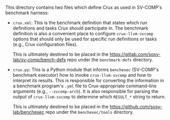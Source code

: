 This directory contains two files which define Crux as used in SV-COMP's
benchmark harness:

* `crux.xml`: This is the benchmark definition that states which run
  definitions and tasks Crux should participate in. The benchmark definition is
  also a convenient place to configure `crux-llvm-svcomp` options that should
  only be used for specific run definitions or tasks (e.g., Crux configuration
  files).

  This is ultimately destined to be placed in the
  https://gitlab.com/sosy-lab/sv-comp/bench-defs repo under the
  `benchmark-defs` directory.
* `crux.py`: This is a Python module that informs `benchexec` (SV-COMP's benchmark
  executor) how to invoke `crux-llvm-svcomp` and how to interpret its results.
  This is responsible for converting the information in a benchmark program's
  `.yml` file to Crux-appropriate command-line arguments
  (e.g., `--svcomp-arch`). It is also responsible for parsing the output of
  `crux-llvm-svcomp` to determine which `RESULT_*` string to return.

  This is ultimately destined to be placed in the
  https://github.com/sosy-lab/benchexec repo under the `benchexec/tools`
  directory.
